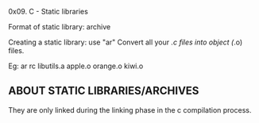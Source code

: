 0x09. C - Static libraries

Format of static library: archive

Creating a static library: use "ar"
Convert all your *.c files into object (*.o) files.

Eg: ar rc libutils.a apple.o orange.o kiwi.o

ABOUT STATIC LIBRARIES/ARCHIVES
-------------------------------
They are only linked during the linking phase in the c
compilation process.
